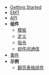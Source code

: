 - [Getting Started](./getting-started.md)
- [EMT](./emt.md)
- [API](./api.md)
- **组件**
  - [模板](./templates.md)
  - [定义](./definition.md)
  - [指令](./directives.md)
  - [组件间通信](./components.md)
- [事件](./events.md)
- **示例**
  - [翻页表格组件](./s-table.md)
